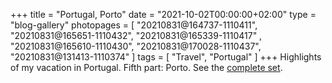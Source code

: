 +++
title             = "Portugal, Porto"
date              = "2021-10-02T00:00:00+02:00"
type              = "blog-gallery"
photopages        = [ "20210831@164737-1110411", "20210831@165651-1110432", "20210831@165339-1110417"
                    , "20210831@165610-1110430", "20210831@170028-1110437", "20210831@131413-1110374" ]
tags              = [ "Travel", "Portugal" ]
+++
Highlights of my vacation in Portugal. Fifth part: Porto. See the [complete set](/phototags/portugal).